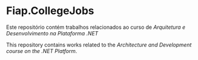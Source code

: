 # Fiap.CollegeJobs

Este repositório contém trabalhos relacionados ao curso de *Arquitetura e Desenvolvimento na Plataforma .NET*


This repository contains works related to the *Architecture and Development course on the .NET Platform*.
